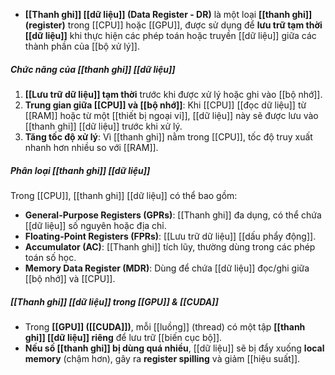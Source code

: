 - **[[Thanh ghi]] [[dữ liệu]] (Data Register - DR)** là một loại **[[thanh ghi]] (register)** trong [[CPU]] hoặc [[GPU]], được sử dụng để **lưu trữ tạm thời [[dữ liệu]]** khi thực hiện các phép toán hoặc truyền [[dữ liệu]] giữa các thành phần của [[bộ xử lý]].
##### **Chức năng của [[thanh ghi]] [[dữ liệu]]**
1. **[[Lưu trữ dữ liệu]] tạm thời** trước khi được xử lý hoặc ghi vào [[bộ nhớ]].
2. **Trung gian giữa [[CPU]] và [[bộ nhớ]]**: Khi [[CPU]] [[đọc dữ liệu]] từ [[RAM]] hoặc từ một [[thiết bị ngoại vi]], [[dữ liệu]] này sẽ được lưu vào [[thanh ghi]] [[dữ liệu]] trước khi xử lý.
3. **Tăng tốc độ xử lý**: Vì [[thanh ghi]] nằm trong [[CPU]], tốc độ truy xuất nhanh hơn nhiều so với [[RAM]].
##### **Phân loại [[thanh ghi]] [[dữ liệu]]**
Trong [[CPU]], [[thanh ghi]] [[dữ liệu]] có thể bao gồm:
- **General-Purpose Registers (GPRs)**: [[Thanh ghi]] đa dụng, có thể chứa [[dữ liệu]] số nguyên hoặc địa chỉ.
- **Floating-Point Registers (FPRs)**: [[Lưu trữ dữ liệu]] [[dấu phẩy động]].
- **Accumulator (AC)**: [[Thanh ghi]] tích lũy, thường dùng trong các phép toán số học.
- **Memory Data Register (MDR)**: Dùng để chứa [[dữ liệu]] đọc/ghi giữa [[bộ nhớ]] và [[CPU]].
##### **[[Thanh ghi]] [[dữ liệu]] trong [[GPU]] & [[CUDA]]**
- Trong **[[GPU]] ([[CUDA]])**, mỗi [[luồng]] (thread) có một tập **[[thanh ghi]] [[dữ liệu]] riêng** để lưu trữ [[biến cục bộ]].
- **Nếu số [[thanh ghi]] bị dùng quá nhiều**, [[dữ liệu]] sẽ bị đẩy xuống **local memory** (chậm hơn), gây ra **register spilling** và giảm [[hiệu suất]].
